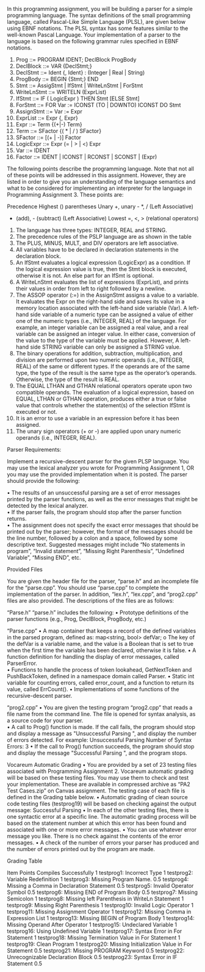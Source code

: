 
In this programming assignment, you will be building a parser for a simple programming language. 
The syntax definitions of the small programming language, called Pascal-Like Simple Language 
(PLSL), are given below using EBNF notations. The PLSL syntax has some features similar to the 
well-known  Pascal  Language.  Your  implementation  of  a  parser to the  language  is  based  on  the 
following grammar rules specified in EBNF notations.  
 
1. Prog ::= PROGRAM IDENT; DeclBlock ProgBody  
2. DeclBlock ::= VAR {DeclStmt;} 
3. DeclStmt ::= Ident {, Ident} : (Integer | Real | String) 
4. ProgBody ::= BEGIN {Stmt;} END 
5. Stmt ::= AssigStmt | IfStmt | WriteLnStmt | ForStmt  
6. WriteLnStmt ::= WRITELN (ExprList) 
7. IfStmt ::= IF ( LogicExpr ) THEN Stmt [ELSE Stmt] 
8. ForStmt ::= FOR Var := ICONST (TO | DOWNTO) ICONST DO Stmt 
9. AssignStmt ::= Var := Expr 
10.  ExprList ::= Expr {, Expr} 
11.  Expr ::= Term {(+|-) Term} 
12.  Term ::= SFactor {( * | / ) SFactor}  
13.  SFactor ::= [(+ | -)] Factor  
14.  LogicExpr ::= Expr (= | > | <) Expr 
15.  Var ::= IDENT 
16.  Factor ::= IDENT | ICONST | RCONST | SCONST | (Expr) 
 
The following points describe the programming language. Note that not all of these points will be 
addressed in this assignment. However, they are listed in order to give you an understanding of the 
language semantics and what to be considered for implementing an interpreter for the language in 
Programming Assignment 3. These points are: 
 
 
Precedence Highest () parentheses 
  Unary +, unary - 
  *, / (Left Associative) 
  + (add), - (subtract) (Left Associative) 
 Lowest =, <, > (relational operators) 
 
1. The language has three types: INTEGER, REAL and STRING. 
2. The precedence rules of the PSLP language are as shown in the table 
3. The PLUS, MINUS, MULT, and DIV operators are left associative. 
4. All variables have to be declared in declaration statements in the declaration block. 
5. An IfStmt evaluates a logical expression (LogicExpr) as a condition. If the logical expression 
value is true, then the Stmt block is executed, otherwise it is not. An else part for an IfSmt is 
optional. 
6. A  WriteLnStmt  evaluates  the  list  of  expressions  (ExprList),  and  prints  their  values  in  order 
from left to right followed by a newline. 
7. The ASSOP operator (:=) in the AssignStmt assigns a value to a variable. It evaluates the Expr 
on the right-hand side and saves its value in a memory location associated with the left-hand 
side  variable  (Var).  A  left-hand  side  variable  of  a  numeric  type  can  be  assigned  a  value  of 
either  one  of  the  numeric  types  (i.e.,  INTEGER,  REAL)  of  the  language.  For  example,  an 
integer  variable  can  be  assigned  a  real  value,  and  a  real  variable  can  be  assigned  an  integer 
value.  In  either  case,  conversion  of  the  value  to  the  type  of  the  variable  must  be  applied. 
However, A left-hand side STRING variable can only be assigned a STRING value. 
8. The  binary  operations  for  addition,  subtraction,  multiplication,  and  division  are  performed 
upon  two  numeric  operands  (i.e.,  INTEGER,  REAL)  of  the  same  or  different  types.  If  the 
operands are of the same type, the type of the result is the same type as the operator’s operands. 
Otherwise, the type of the result is REAL.  
9. The EQUAL LTHAN and GTHAN relational operators operate upon two compatible 
operands.  The  evaluation  of  a  logical  expression,  based  on  EQUAL,  LTHAN  or  GTHAN 
operation,  produces  either  a true or  false  value  that  controls  whether  the  statement(s) of  the 
selection IfStmt is executed or not. 
10. It is an error to use a variable in an expression before it has been assigned. 
11. The unary sign operators (+ or  -) are applied upon unary  numeric operands (i.e., INTEGER, 
REAL). 
 
Parser Requirements: 
 
Implement  a  recursive-descent  parser  for  the  given  PLSP  language.  You  may  use  the  lexical 
analyzer you wrote for Programming Assignment 1, OR you may use the provided implementation 
when it is posted. The parser should provide the following: 
 
• The  results  of  an  unsuccessful  parsing  are  a  set  of  error  messages  printed  by  the  parser 
functions, as well as the error messages that might be detected by the lexical analyzer.  
• If the parser fails, the program should stop after the parser function returns.  
• The  assignment  does  not  specify  the  exact  error messages  that  should  be  printed out  by  the 
parser; however, the format of the messages should be the line number, followed by  a colon 
and  a  space,  followed  by  some  descriptive  text.  Suggested  messages  might  include  “No 
statements  in  program”,  “Invalid  statement”,  “Missing  Right Parenthesis”,  “Undefined 
Variable”, “Missing END”, etc. 
 
 
Provided Files 
 
You are given the header file for the parser, “parse.h” and an incomplete file for the “parse.cpp”. 
You should use “parse.cpp” to complete the implementation of the parser. In addition, “lex.h”, 
“lex.cpp”, and “prog2.cpp” files are also provided. The descriptions of the files are as follows:  
 
“Parse.h” 
“parse.h” includes the following: 
• Prototype definitions of the parser functions (e.g., Prog, DeclBlock, ProgBody, etc.) 
 
“Parse.cpp” 
• A map container that keeps a record of the defined variables in the parsed program, defined 
as: map<string, bool> defVar; 
o The key of the defVar is a variable name, and the value is a Boolean that is set to true 
when the first time the variable has been declared, otherwise it is false. 
• A function definition for handling the display of error messages, called ParserError.  
• Functions to handle the process of token lookahead, GetNextToken and PushBackToken, 
defined in a namespace domain called Parser. 
• Static int variable for counting errors, called error_count, and a function to return its 
value, called ErrCount(). 
• Implementations of some functions of the recursive-descent parser. 
 
“prog2.cpp” 
• You are given the testing program “prog2.cpp” that reads a file name from the command 
line. The file is opened for syntax analysis, as a source code for your parser.  
• A call to Prog() function is made. If the call fails, the program should stop and display a 
message  as  "Unsuccessful  Parsing  ",  and  display  the  number  of  errors  detected.  For 
example: 
Unsuccessful Parsing 
Number of Syntax Errors: 3 
• If the call to Prog() function succeeds, the program should stop and display the message 
"Successful Parsing ", and the program stops. 
 
Vocareum Automatic Grading 
• You are provided by a set of 23 testing files associated with Programming Assignment 2. 
Vocareum  automatic  grading  will  be  based  on  these  testing  files.  You  may  use  them  to 
check and test your implementation. These are available  in  compressed archive  as “PA2 
Test Cases.zip” on Canvas assignment.  The  testing  case  of  each  file  is  defined  in  the 
Grading table below. 
• Automatic grading of clean source code testing files (testprog19) will be based on checking 
against the output message: 
Successful Parsing 
• In each of the other testing files, there is one syntactic error at a specific line. The automatic 
grading process will be based on the statement number at which this error has been found 
and associated with one or more error messages. 
• You can use whatever error message you like. There is no check against the contents of the 
error messages. 
• A check of the number of errors your parser has produced and the number of errors printed 
out by the program are made. 
 
 
 
  
Grading Table 
 
Item Points 
Compiles Successfully 1 
testprog1: Incorrect Type 1 
testprog2: Variable Redefinition 1 
testprog3: Missing Program Name. 0.5 
testprog4: Missing a Comma in Declaration Statement 0.5 
testprog5: Invalid Operator Symbol 0.5 
testprog6: Missing END of Program Body 0.5 
testprog7: Missing Semicolon 1 
testprog8: Missing left Parenthesis in WriteLn Statement 1 
testprog9: Missing Right Parenthesis 1 
testprog10: Invalid Logic Operator 1 
testprog11: Missing Assignment Operator 1 
testprog12: Missing Comma in Expression List 1 
testprog13: Missing BEGIN of Program Body 1 
testprog14: Missing Operand After Operator 1 
testprog15: Undeclared Variable 1 
testprog16: Using Undefined Variable 1 
testprog17: Syntax Error in For Statement 1 
testprog18: Missing Termination Value in For Statement 1 
testprog19: Clean Program 1 
testprog20: Missing Initialization Value in For Statement 0.5 
testprog21: Missing PROGRAM Keyword 0.5 
testprog22: Unrecognizable Declaration Block 0.5 
testprog23: Syntax Error in IF Statement 0.5 

 
